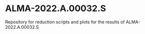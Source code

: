 # ALMA-2022.A.00032.S
Repository for reduction scripts and plots for the results of ALMA-2022.A.00032.S
